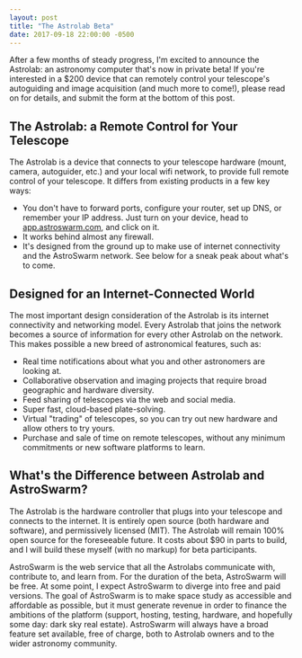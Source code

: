 ```yaml
---
layout: post
title: "The Astrolab Beta"
date: 2017-09-18 22:00:00 -0500
---
```


After a few months of steady progress, I'm excited to announce the Astrolab: an astronomy computer that's now in private beta! If you're interested in a $200 device that can remotely control your telescope's autoguiding and image acquisition (and much more to come!), please read on for details, and submit the form at the bottom of this post.

## The Astrolab: a Remote Control for Your Telescope

The Astrolab is a device that connects to your telescope hardware (mount, camera, autoguider, etc.) and your local wifi network, to provide full remote control of your telescope. It differs from existing products in a few key ways:

* You don't have to forward ports, configure your router, set up DNS, or remember your IP address. Just turn on your device, head to [app.astroswarm.com](http://app.astroswarm.com), and click on it.
* It works behind almost any firewall.
* It's designed from the ground up to make use of internet connectivity and the AstroSwarm network. See below for a sneak peak about what's to come.

## Designed for an Internet-Connected World

The most important design consideration of the Astrolab is its internet connectivity and networking model. Every Astrolab that joins the network becomes a source of information for every other Astrolab on the network. This makes possible a new breed of astronomical features, such as:
 
 * Real time notifications about what you and other astronomers are looking at.
 * Collaborative observation and imaging projects that require broad geographic and hardware diversity.
 * Feed sharing of telescopes via the web and social media.
 * Super fast, cloud-based plate-solving.
 * Virtual "trading" of telescopes, so you can try out new hardware and allow others to try yours.
 * Purchase and sale of time on remote telescopes, without any minimum commitments or new software platforms to learn.
 
## What's the Difference between Astrolab and AstroSwarm?

The Astrolab is the hardware controller that plugs into your telescope and connects to the internet. It is entirely open source (both hardware and software), and permissively licensed (MIT). The Astrolab will remain 100% open source for the foreseeable future. It costs about $90 in parts to build, and I will build these myself (with no markup) for beta participants.

AstroSwarm is the web service that all the Astrolabs communicate with, contribute to, and learn from. For the duration of the beta, AstroSwarm will be free. At some point, I expect AstroSwarm to diverge into free and paid versions. The goal of AstroSwarm is to make space study as accessible and affordable as possible, but it must generate revenue in order to finance the ambitions of the platform (support, hosting, testing, hardware, and hopefully some day: dark sky real estate). AstroSwarm will always have a broad feature set available, free of charge, both to Astrolab owners and to the wider astronomy community.
  